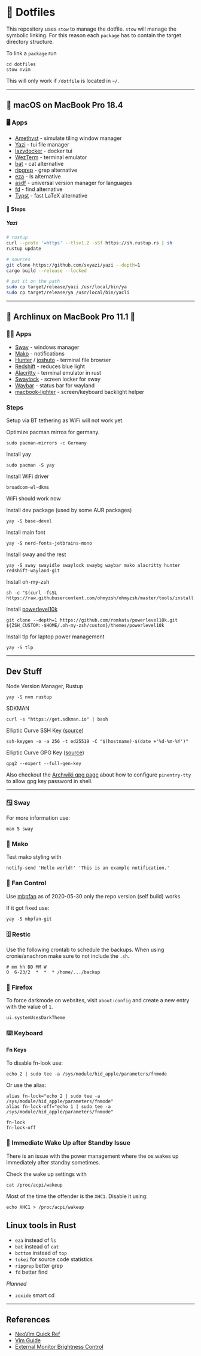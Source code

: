 # 🔵 Dotfiles

This repository uses `stow` to manage the dotfile.
`stow` will manage the symbolic linking.
For this reason each `package` has to contain the target directory structure.

To link a `package` run

```shell
cd dotfiles
stow nvim
```

This will only work if `/dotfile` is located in `~/`.


---


## 🍏 macOS on MacBook Pro 18.4


### 🖥️ Apps

* [Amethyst](https://github.com/ianyh/Amethyst) - simulate tiling window manager
* [Yazi](https://github.com/sxyazi/yazi) - tui file manager
* [lazydocker](https://github.com/jesseduffield/lazydocker) - docker tui
* [WezTerm](https://github.com/wez/wezterm) - terminal emulator
* [bat]() - cat alternative
* [ripgrep]() - grep alternative
* [eza]() - ls alternative
* [asdf]() - universal version manager for languages
* [fd]() - find alternative
* [Typst]() - fast LaTeX alternative


#### 👞 Steps

##### Yazi

```bash
# rustup
curl --proto '=https' --tlsv1.2 -sSf https://sh.rustup.rs | sh
rustup update

# sources
git clone https://github.com/sxyazi/yazi --depth=1
cargo build --release --locked

# put it on the path
sudo cp target/release/yazi /usr/local/bin/ya
sudo cp target/release/ya /usr/local/bin/yacli
```


---


## 🐧 Archlinux on MacBook Pro 11.1 🍎


### 🧑‍💻 Apps

* [Sway](https://github.com/swaywm/sway) - windows manager
* [Mako](https://github.com/emersion/mako) - notifications
* [Hunter](https://github.com/rabite0/hunter) / [joshuto](https://github.com/kamiyaa/joshuto) - terminal file browser
* [Redshift](https://github.com/jonls/redshift) - reduces blue light
* [Alacritty](https://github.com/alacritty/alacritty) - terminal emulator in rust
* [Swaylock](https://github.com/swaywm/swaylock) - screen locker for sway
* [Waybar](https://github.com/Alexays/Waybar) - status bar for wayland
* [macbook-lighter](https://github.com/harttle/macbook-lighter) - screen/keyboard backlight helper


### Steps

Setup via BT tethering as WiFi will not work yet.

Optimize pacman mirros for germany.
```shell
sudo pacman-mirrors -c Germany
```

Install yay
```shell
sudo pacman -S yay
```

Install WiFi driver
```shell
broadcom-wl-dkms
```

WiFi should work now

Install dev package (used by some AUR packages)
```shell
yay -S base-devel
```

Install main font
```shell
yay -S nerd-fonts-jetbrains-mono
```

Install sway and the rest
```shell
yay -S sway swayidle swaylock swaybg waybar mako alacritty hunter redshift-wayland-git
```

Install oh-my-zsh
```shell
sh -c "$(curl -fsSL https://raw.githubusercontent.com/ohmyzsh/ohmyzsh/master/tools/install.sh)"
```

Install [powerlevel10k](https://github.com/romkatv/powerlevel10k#oh-my-zsh)
```shell
git clone --depth=1 https://github.com/romkatv/powerlevel10k.git ${ZSH_CUSTOM:-$HOME/.oh-my-zsh/custom}/themes/powerlevel10k
```

Install tlp for laptop power management
```shell
yay -S tlp
```


---


## Dev Stuff

Node Version Manager, Rustup
```shell
yay -S nvm rustup
```

SDKMAN
```shell
curl -s "https://get.sdkman.io" | bash
```

Elliptic Curve SSH Key ([source](https://cryptsus.com/blog/how-to-secure-your-ssh-server-with-public-key-elliptic-curve-ed25519-crypto.html))
```shell
ssh-keygen -o -a 256 -t ed25519 -C "$(hostname)-$(date +'%d-%m-%Y')"
```

Elliptic Curve GPG Key ([source](https://www.gniibe.org/memo/software/gpg/keygen-25519.html))
```shell
gpg2 --expert --full-gen-key
```

Also checkout the [Archwiki gpg page](https://wiki.archlinux.org/title/GnuPG) about how to configure `pinentry-tty` to allow gpg key password in shell.


---


### 🪟 Sway

For more information use:
```shell
man 5 sway
```


### 📔 Mako

Test mako styling with
```shell
notify-send 'Hello world!' 'This is an example notification.'
```


### 💨 Fan Control

Use [mbpfan](https://github.com/linux-on-mac/mbpfan) as of 2020-05-30 only the repo version (self build) works

If it got fixed use:
```shell
yay -S mbpfan-git
```


### 🗄 Restic

Use the following crontab to schedule the backups.
When using cronie/anachron make sure to not include the `.sh`.

```shell
# mm hh DD MM W
0  6-23/2  *  *  * /home/.../backup
```


### 🦊 Firefox

To force darkmode on websites, visit `about:config` and create a new entry with the value of `1`.

```shell
ui.systemUsesDarkTheme
```


### ⌨️ Keyboard

#### Fn Keys
To disable fn-look use:

```
echo 2 | sudo tee -a /sys/module/hid_apple/parameters/fnmode
```

Or use the alias:

```shell
alias fn-lock="echo 2 | sudo tee -a /sys/module/hid_apple/parameters/fnmode"
alias fn-lock-off="echo 1 | sudo tee -a /sys/module/hid_apple/parameters/fnmode"

fn-lock
fn-lock-off
```


### 🔋 Immediate Wake Up after Standby Issue

There is an issue with the power management where the os wakes up immediately after standby sometimes.

Check the wake up settings with

```shell
cat /proc/acpi/wakeup
```

Most of the time the offender is the `XHC1`.
Disable it using:

```shell
echo XHC1 > /proc/acpi/wakeup
```

## Linux tools in Rust

* `eza` instead of `ls`
* `bat` instead of `cat`
* `bottom` instead of `top`
* `tokei` for source code statistics
* `ripgrep` better grep
* `fd` better find

_Planned_
* `zoxide` smart cd


---


## References

* [NeoVim Quick Ref](https://neovim.io/doc/user/quickref.html)
* [Vim Guide](https://danielmiessler.com/study/vim/)
* [External Monitor Brightness Control](https://lyndeno.ca/posts/setting-up-external-monitor-brightness)

